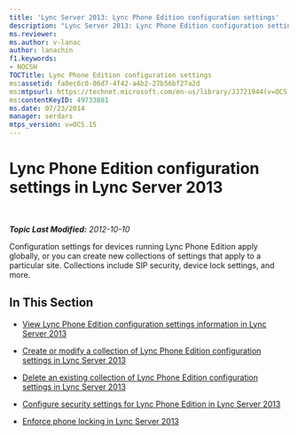 ```yaml
---
title: 'Lync Server 2013: Lync Phone Edition configuration settings'
description: "Lync Server 2013: Lync Phone Edition configuration settings."
ms.reviewer: 
ms.author: v-lanac
author: lanachin
f1.keywords:
- NOCSH
TOCTitle: Lync Phone Edition configuration settings
ms:assetid: fa0ec6c0-06d7-4f42-a4b2-27b56bf27a2d
ms:mtpsurl: https://technet.microsoft.com/en-us/library/JJ721944(v=OCS.15)
ms:contentKeyID: 49733881
ms.date: 07/23/2014
manager: serdars
mtps_version: v=OCS.15
---
```


# Lync Phone Edition configuration settings in Lync Server 2013

<div data-xmlns="http://www.w3.org/1999/xhtml">

<div class="topic" data-xmlns="http://www.w3.org/1999/xhtml" data-msxsl="urn:schemas-microsoft-com:xslt" data-cs="https://msdn.microsoft.com/">

<div data-asp="https://msdn2.microsoft.com/asp">



</div>

<div id="mainSection">

<div id="mainBody">

<span> </span>

_**Topic Last Modified:** 2012-10-10_

Configuration settings for devices running Lync Phone Edition apply globally, or you can create new collections of settings that apply to a particular site. Collections include SIP security, device lock settings, and more.

<div>

## In This Section

  - [View Lync Phone Edition configuration settings information in Lync Server 2013](lync-server-2013-view-lync-phone-edition-configuration-settings-information.md)

  - [Create or modify a collection of Lync Phone Edition configuration settings in Lync Server 2013](lync-server-2013-create-or-modify-a-collection-of-lync-phone-edition-configuration-settings.md)

  - [Delete an existing collection of Lync Phone Edition configuration settings in Lync Server 2013](lync-server-2013-delete-an-existing-collection-of-lync-phone-edition-configuration-settings.md)

  - [Configure security settings for Lync Phone Edition in Lync Server 2013](lync-server-2013-configure-security-settings-for-lync-phone-edition.md)

  - [Enforce phone locking in Lync Server 2013](lync-server-2013-enforce-phone-locking.md)

</div>

</div>

<span> </span>

</div>

</div>

</div>

